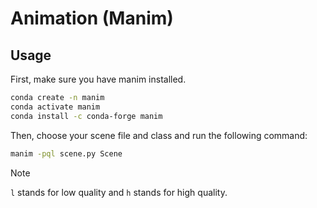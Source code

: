 # Animation (Manim)

## Usage

First, make sure you have manim installed.
```bash
conda create -n manim
conda activate manim
conda install -c conda-forge manim
```

Then, choose your scene file and class and run the following command:
```bash
manim -pql scene.py Scene
```

> [!NOTE]
> `l` stands for low quality and `h` stands for high quality.
